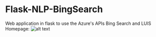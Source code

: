 # Flask-NLP-BingSearch
Web application in flask to use the Azure's APIs Bing Search and LUIS
Homepage:
![alt text](https://github.com/ValeriaIT/Flask-NLP-BingSearch/tree/master/ReadmeImages/Homepage.png)